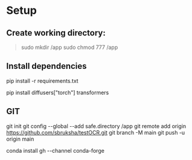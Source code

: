 # Setup
## Create working directory:
>sudo mkdir /app
>sudo chmod 777 /app

## Install dependencies
pip install -r requirements.txt

pip install diffusers["torch"] transformers

## GIT
git init
git config --global --add safe.directory /app
git remote add origin https://github.com/sbruksha/testOCR.git
git branch -M main
git push -u origin main

conda install gh --channel conda-forge	